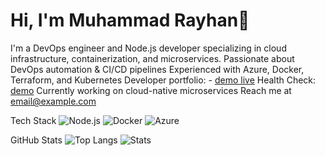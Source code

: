 # Hi, I'm Muhammad Rayhan👋
I'm a DevOps engineer and Node.js developer specializing in cloud infrastructure, containerization, and microservices.
Passionate about DevOps automation & CI/CD pipelines
Experienced with Azure, Docker, Terraform, and Kubernetes
Developer portfolio: - [demo live](`http://userservice-demo-0xray.eastus.azurecontainer.io:3001`)
Health Check: [demo](`http://userservice-demo-0xray.eastus.azurecontainer.io:3001/health`)
Currently working on cloud-native microservices
Reach me at [email@example.com](mailto:email@example.com)

Tech Stack
![Node.js](https://img.shields.io/badge/-Node.js-339933?style=flat&logo=node.js&logoColor=white)
![Docker](https://img.shields.io/badge/-Docker-2496ED?style=flat&logo=docker&logoColor=white)
![Azure](https://img.shields.io/badge/-Azure-0078D4?style=flat&logo=microsoft-azure&logoColor=white)

GitHub Stats
![Top Langs](https://github-readme-stats.vercel.app/api/top-langs/?username=0xexamray&layout=compact)
![Stats](https://github-readme-stats.vercel.app/api?username=0xexamray&show_icons=true)


